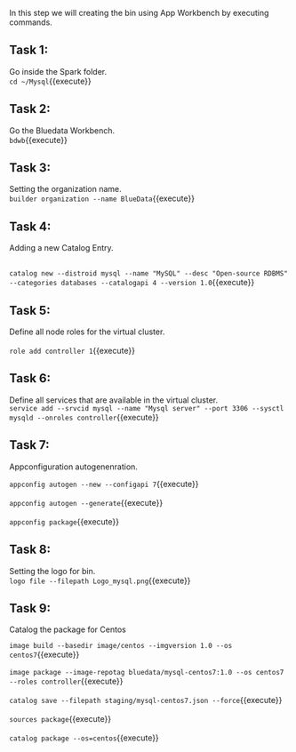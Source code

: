 In this step we will creating the bin using App Workbench by executing commands.

## Task 1:
Go inside the Spark folder.
<br>`cd ~/Mysql`{{execute}}

## Task 2:
Go the Bluedata Workbench.
<br>`bdwb`{{execute}}

## Task 3:
Setting the organization name.
<br>`builder organization --name BlueData`{{execute}}

## Task 4:
Adding a new Catalog Entry.

<br>`catalog new --distroid mysql --name "MySQL" --desc "Open-source RDBMS" --categories databases --catalogapi 4 --version 1.0`{{execute}}

## Task 5:
Define all node roles for the virtual cluster.<br>
<br>`role add controller 1`{{execute}}


## Task 6:
Define all services that are available in the virtual cluster.
<br>`service add --srvcid mysql --name "Mysql server" --port 3306 --sysctl mysqld --onroles controller`{{execute}}

## Task 7:
Appconfiguration autogenenration.

`appconfig autogen --new --configapi 7`{{execute}}
<br><br>`appconfig autogen --generate`{{execute}}
<br><br>`appconfig package`{{execute}}

## Task 8:
Setting the logo for bin.
<br>`logo file --filepath Logo_mysql.png`{{execute}}

## Task 9:
Catalog the package for Centos

`image build --basedir image/centos --imgversion 1.0 --os centos7`{{execute}}
<br><br>`image package --image-repotag bluedata/mysql-centos7:1.0 --os centos7 --roles controller`{{execute}}
<br><br>`catalog save --filepath staging/mysql-centos7.json --force`{{execute}}
<br><br>`sources package`{{execute}}
<br><br>`catalog package --os=centos`{{execute}}
